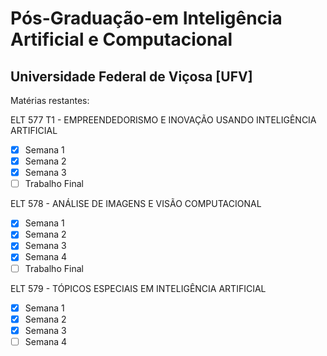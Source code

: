 # Pós-Graduação-em Inteligência Artificial e Computacional
## Universidade Federal de Viçosa [UFV]


Matérias restantes:

ELT 577 T1 - EMPREENDEDORISMO E INOVAÇÃO USANDO INTELIGÊNCIA ARTIFICIAL
- [x] Semana 1
- [x] Semana 2
- [x] Semana 3
- [ ] Trabalho Final

ELT 578 - ANÁLISE DE IMAGENS E VISÃO COMPUTACIONAL
- [x] Semana 1
- [x] Semana 2
- [x] Semana 3
- [x] Semana 4
- [ ] Trabalho Final

ELT 579 - TÓPICOS ESPECIAIS EM INTELIGÊNCIA ARTIFICIAL
- [x] Semana 1
- [x] Semana 2
- [x] Semana 3
- [ ] Semana 4
